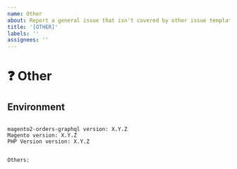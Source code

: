 ```yaml
---
name: Other
about: Report a general issue that isn't covered by other issue templates.
title: '[OTHER]'
labels: ''
assignees: ''
---
```


<!--
PLEASE HELP US PROCESS GITHUB ISSUES FASTER BY PROVIDING THE FOLLOWING INFORMATION.

ISSUES MISSING IMPORTANT INFORMATION MAY BE CLOSED WITHOUT INVESTIGATION.
-->

# :question: Other
<!-- If you're asking a question, have you searched through Github first? -->


## Environment

<pre><code>
magento2-orders-graphql version: X.Y.Z
Magento version: X.Y.Z 
PHP Version version: X.Y.Z 
<!-- Check whether this is still an issue in the most recent magento2-orders-graphql version -->

Others:
<!-- Anything else relevant?  Operating system version, IDE, package manager, HTTP server, ... -->
</code></pre>